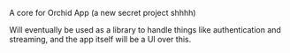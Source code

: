 A core for Orchid App (a new secret project shhhh)

Will eventually be used as a library to handle things like authentication and streaming, and the app itself will be a UI over this.